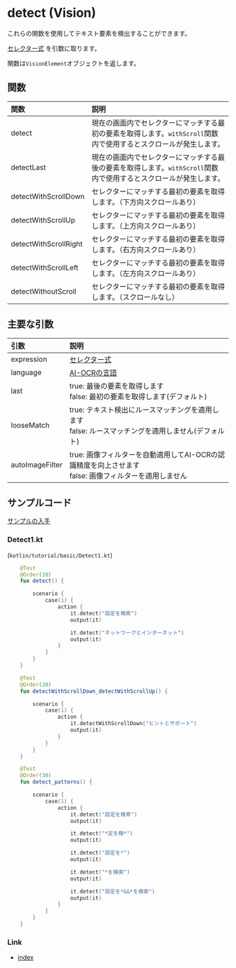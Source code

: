 # detect (Vision)

これらの関数を使用してテキスト要素を検出することができます。

[セレクター式](../../selector_and_nickname/selector_expression_ja.md) を引数に取ります。

関数は`VisionElement`オブジェクトを返します。

## 関数

| 関数                    | 説明                                                              |
|:----------------------|:----------------------------------------------------------------|
| detect                | 現在の画面内でセレクターにマッチする最初の要素を取得します。`withScroll`関数内で使用するとスクロールが発生します。 |
| detectLast            | 現在の画面内でセレクターにマッチする最後の要素を取得します。`withScroll`関数内で使用するとスクロールが発生します。 |
| detectWithScrollDown  | セレクターにマッチする最初の要素を取得します。（下方向スクロールあり）                             |
| detectWithScrollUp    | セレクターにマッチする最初の要素を取得します。（上方向スクロールあり）                             |
| detectWithScrollRight | セレクターにマッチする最初の要素を取得します。（右方向スクロールあり）                             |
| detectWithScrollLeft  | セレクターにマッチする最初の要素を取得します。（左方向スクロールあり）                             |
| detectWithoutScroll   | セレクターにマッチする最初の要素を取得します。（スクロールなし）                                |

## 主要な引数

| 引数              | 説明                                                                       |
|:----------------|:-------------------------------------------------------------------------|
| expression      | [セレクター式](../../selector_and_nickname/selector_expression_ja.md)          |
| language        | [AI-OCRの言語](../../switching_environment/switching_ai_ocr_language_ja.md) |
| last            | true: 最後の要素を取得します<br>false: 最初の要素を取得します(デフォルト)                           |
| looseMatch      | true: テキスト検出にルースマッチングを適用します<br>false: ルースマッチングを適用しません(デフォルト)             |
| autoImageFilter | true: 画像フィルターを自動適用してAI-OCRの認識精度を向上させます<br>false: 画像フィルターを適用しません          |

## サンプルコード

[サンプルの入手](../../../getting_samples_ja.md)

### Detect1.kt

(`kotlin/tutorial/basic/Detect1.kt`)

```kotlin
    @Test
    @Order(10)
    fun detect() {

        scenario {
            case(1) {
                action {
                    it.detect("設定を検索")
                    output(it)

                    it.detect("ネットワークとインターネット")
                    output(it)
                }
            }
        }
    }

    @Test
    @Order(20)
    fun detectWithScrollDown_detectWithScrollUp() {

        scenario {
            case(1) {
                action {
                    it.detectWithScrollDown("ヒントとサポート")
                    output(it)
                }
            }
        }
    }

    @Test
    @Order(30)
    fun detect_patterns() {

        scenario {
            case(1) {
                action {
                    it.detect("設定を検索")
                    output(it)

                    it.detect("*定を検*")
                    output(it)

                    it.detect("設定を*")
                    output(it)

                    it.detect("*を検索")
                    output(it)

                    it.detect("設定を*&&*を検索")
                    output(it)
                }
            }
        }
    }
```

### Link

- [index](../../../../index_ja.md)
